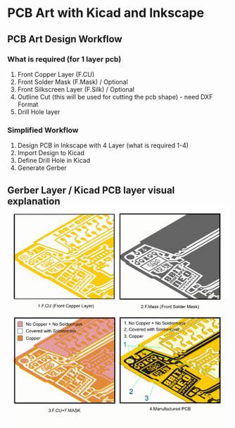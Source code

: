 # PCB Art with Kicad and Inkscape

## PCB Art Design Workflow

### What is required \(for 1 layer pcb\)

1. Front Copper Layer \(F.CU\)
2. Front Solder Mask \(F.Mask\) / Optional
3. Front Silkscreen Layer \(F.Silk\) / Optional
4. Outline Cut \(this will be used for cutting the pcb shape\) - need DXF Format
5. Drill Hole layer

### Simplified Workflow

1. Design PCB in Inkscape with 4 Layer \(what is required 1-4\)
2. Import Design to Kicad
3. Define Drill Hole in Kicad
4. Generate Gerber

## Gerber Layer / Kicad PCB layer visual explanation![](/assets/Kicad_soldermask_copper.png)



